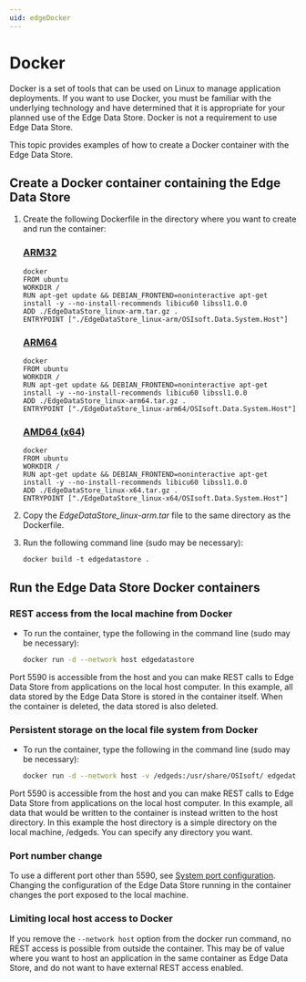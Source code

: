 ```yaml
---
uid: edgeDocker
---
```


# Docker

Docker is a set of tools that can be used on Linux to manage application deployments. If you want to use Docker, you must be familiar with the underlying technology and have determined that it is appropriate for your planned use of the Edge Data Store. Docker is not a requirement to use Edge Data Store.

This topic provides examples of how to create a Docker container with the Edge Data Store. 

## Create a Docker container containing the Edge Data Store

1. Create the following Dockerfile in the directory where you want to create and run the container:

    ### [ARM32](#tab/tabid-1)

    ```
    docker
    FROM ubuntu
    WORKDIR /
    RUN apt-get update && DEBIAN_FRONTEND=noninteractive apt-get    install -y --no-install-recommends libicu60 libssl1.0.0
    ADD ./EdgeDataStore_linux-arm.tar.gz .
    ENTRYPOINT ["./EdgeDataStore_linux-arm/OSIsoft.Data.System.Host"]
    ```
    ### [ARM64](#tab/tabid-2)
    ```
    docker
    FROM ubuntu
    WORKDIR /
    RUN apt-get update && DEBIAN_FRONTEND=noninteractive apt-get    install -y --no-install-recommends libicu60 libssl1.0.0
    ADD ./EdgeDataStore_linux-arm64.tar.gz .
    ENTRYPOINT ["./EdgeDataStore_linux-arm64/OSIsoft.Data.System.Host"]
    ```

    ### [AMD64 (x64)](#tab/tabid-3)

    ```
    docker
    FROM ubuntu
    WORKDIR /
    RUN apt-get update && DEBIAN_FRONTEND=noninteractive apt-get    install -y --no-install-recommends libicu60 libssl1.0.0
    ADD ./EdgeDataStore_linux-x64.tar.gz .
    ENTRYPOINT ["./EdgeDataStore_linux-x64/OSIsoft.Data.System.Host"]
    ```

2. Copy the _EdgeDataStore_linux-arm.tar_ file to the same directory as the Dockerfile.

3. Run the following command line (sudo may be necessary):

    ```
    docker build -t edgedatastore .
    ```


## Run the Edge Data Store Docker containers

### REST access from the local machine from Docker

- To run the container, type the following in the command line (sudo may be necessary):

   ```bash
   docker run -d --network host edgedatastore
   ```
   
Port 5590 is accessible from the host and you can make REST calls to Edge Data Store from applications on the local host computer. In this example, all data stored by the Edge Data Store is stored in the container itself. When the container is deleted, the data stored is also deleted.

### Persistent storage on the local file system from Docker

- To run the container, type the following in the command line (sudo may be necessary):

   ```bash
   docker run -d --network host -v /edgeds:/usr/share/OSIsoft/ edgedatastore
   ```
   
Port 5590 is accessible from the host and you can make REST calls to Edge Data Store from applications on the local host computer. In this example, all data that would be written to the container is instead written to the host directory. In this example the host directory is a simple directory on the local machine, /edgeds. You can specify any directory you want. 

### Port number change

To use a different port other than 5590, see [System port configuration](xref:SystemPortConfiguration). Changing the configuration of the Edge Data Store running in the container changes the port exposed to the local machine.

### Limiting local host access to Docker

If you remove the `--network host` option from the docker run command, no REST access is possible from outside the container. This may be of value where you want to host an application in the same container as Edge Data Store, and do not want to have external REST access enabled.
